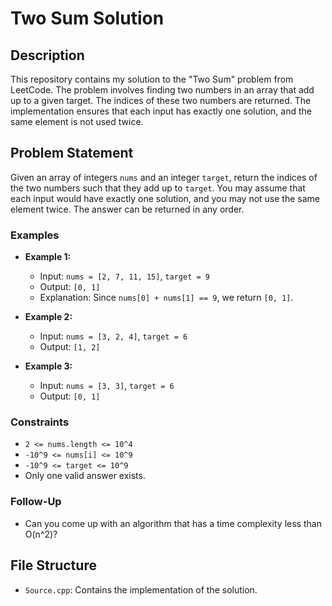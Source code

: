 # Two Sum Solution

## Description
This repository contains my solution to the "Two Sum" problem from LeetCode. The problem involves finding two numbers in an array that add up to a given target. The indices of these two numbers are returned. The implementation ensures that each input has exactly one solution, and the same element is not used twice.

## Problem Statement
Given an array of integers `nums` and an integer `target`, return the indices of the two numbers such that they add up to `target`. You may assume that each input would have exactly one solution, and you may not use the same element twice. The answer can be returned in any order.

### Examples
- **Example 1:**
  - Input: `nums = [2, 7, 11, 15]`, `target = 9`
  - Output: `[0, 1]`
  - Explanation: Since `nums[0] + nums[1] == 9`, we return `[0, 1]`.

- **Example 2:**
  - Input: `nums = [3, 2, 4]`, `target = 6`
  - Output: `[1, 2]`

- **Example 3:**
  - Input: `nums = [3, 3]`, `target = 6`
  - Output: `[0, 1]`

### Constraints
- `2 <= nums.length <= 10^4`
- `-10^9 <= nums[i] <= 10^9`
- `-10^9 <= target <= 10^9`
- Only one valid answer exists.

### Follow-Up
- Can you come up with an algorithm that has a time complexity less than O(n^2)?

## File Structure
- `Source.cpp`: Contains the implementation of the solution.